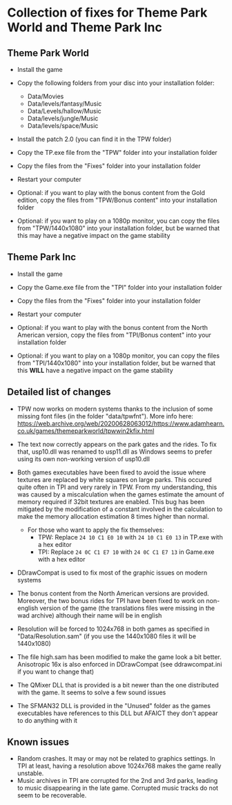 # Collection of fixes for Theme Park World and Theme Park Inc

## Theme Park World

 - Install the game

 - Copy the following folders from your disc into your installation folder:
   - Data/Movies
   - Data/levels/fantasy/Music
   - Data/Levels/hallow/Music
   - Data/levels/jungle/Music
   - Data/levels/space/Music

 - Install the patch 2.0 (you can find it in the TPW folder)

 - Copy the TP.exe file from the "TPW" folder into your installation folder

 - Copy the files from the "Fixes" folder into your installation folder

 - Restart your computer

 - Optional: if you want to play with the bonus content from the Gold edition, copy the files from "TPW/Bonus content" into your installation folder

 - Optional: if you want to play on a 1080p monitor, you can copy the files from "TPW/1440x1080" into your installation folder, but be warned that this may have a negative impact on the game stability

## Theme Park Inc

 - Install the game

 - Copy the Game.exe file from the "TPI" folder into your installation folder

 - Copy the files from the "Fixes" folder into your installation folder

 - Restart your computer

 - Optional: if you want to play with the bonus content from the North American version, copy the files from "TPI/Bonus content" into your installation folder

 - Optional: if you want to play on a 1080p monitor, you can copy the files from "TPI/1440x1080" into your installation folder, but be warned that this **WILL** have a negative impact on the game stability

## Detailed list of changes

 - TPW now works on modern systems thanks to the inclusion of some missing font files (in the folder "data/tpwfnt"). More info here: https://web.archive.org/web/20200628063012/https://www.adamhearn.co.uk/games/themeparkworld/tpwwin2kfix.html

 - The text now correctly appears on the park gates and the rides. To fix that, usp10.dll was renamed to usp11.dll as Windows seems to prefer using its own non-working version of usp10.dll

 - Both games executables have been fixed to avoid the issue where textures are replaced by white squares on large parks. This occured quite often in TPI and very rarely in TPW. From my understanding, this was caused by a miscalculation when the games estimate the amount of memory required if 32bit textures are enabled. This bug has been mitigated by the modification of a constant involved in the calculation to make the memory allocation estimation 8 times higher than normal.
   - For those who want to apply the fix themselves:
     - TPW: Replace `24 10 C1 E0 10` with `24 10 C1 E0 13` in TP.exe with a hex editor
     - TPI: Replace `24 0C C1 E7 10` with `24 0C C1 E7 13` in Game.exe with a hex editor

 - DDrawCompat is used to fix most of the graphic issues on modern systems

 - The bonus content from the North American versions are provided. Moreover, the two bonus rides for TPI have been fixed to work on non-english version of the game (the translations files were missing in the wad archive) although their name will be in english

 - Resolution will be forced to 1024x768 in both games as specified in "Data/Resolution.sam" (if you use the 1440x1080 files it will be 1440x1080)

 - The file high.sam has been modified to make the game look a bit better. Anisotropic 16x is also enforced in DDrawCompat (see ddrawcompat.ini if you want to change that)

 - The QMixer DLL that is provided is a bit newer than the one distributed with the game. It seems to solve a few sound issues

 - The SFMAN32 DLL is provided in the "Unused" folder as the games executables have references to this DLL but AFAICT they don't appear to do anything with it

## Known issues
 - Random crashes. It may or may not be related to graphics settings. In TPI at least, having a resolution above 1024x768 makes the game really unstable.
 - Music archives in TPI are corrupted for the 2nd and 3rd parks, leading to music disappearing in the late game. Corrupted music tracks do not seem to be recoverable.
